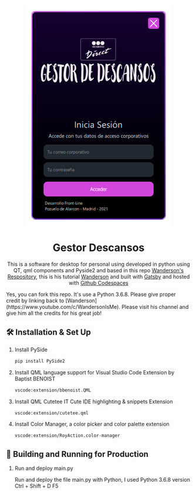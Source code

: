<div align="center">
  <img alt="Logo" src="https://github.com/davidcastagnetoa/gestor-descansos-py/blob/main/images/screenshots/GestorDescansos.png" />
</div>
<h1 align="center">
  Gestor Descansos
</h1>
<p align="center">
  This is a software for desktop for personal using developed in python using QT, qml components and Pyside2 and based in this repo <a href="https://github.com/Wanderson-Magalhaes/Login_With_PySide6_And_VSCode">Wanderson's Respository</a>, this is his tutorial <a href="https://www.youtube.com/watch?v=Jn0PpzB14Y8&ab_channel=Wanderson/" target="_blank">Wanderson</a> and built with <a href="https://www.qt.io/" target="_blank">Gatsby</a> and hosted with <a href="https://pages.github.com/" target="_blank">Github Codespaces</a> 
</p>
Yes, you can fork this repo. It's use a Python 3.6.8. Please give proper credit by linking back to [Wanderson](https://www.youtube.com/c/WandersonIsMe). Please visit his channel and give him all the credits for his great job!

## 🛠 Installation & Set Up

1. Install PySide

   ```sh
   pip install PySide2
   ```

2. Install QML language support for Visual Studio Code Extension by Baptist BENOIST

   ```sh
   vscode:extension/bbenoist.QML
    ```

3. Install QML Cutetee IT Cute IDE highlighting & snippets Extension

   ```sh
   vscode:extension/cutetee.qml
   ```

4. Install Color Manager, a color picker and color palette extension

   ```sh
   vscode:extension/RoyAction.color-manager
   ```


## 🚀 Building and Running for Production

1. Run and deploy main.py

   Run and deploy the file main.py with Python, I used Python 3.6.8 version
   Ctrl + Shift + D
   F5
